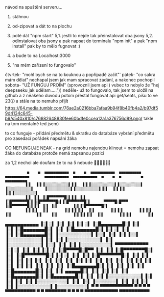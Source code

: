 návod na spuštění serveru...

1. stáhnou
2. od-zipovat a dát to na plochu



5.  poté dát "npm start"
     5,1. jestli to nejde tak přeinstalovat oba jsony
        5,2. odinstalovat oba jsony a pak napsat do terminalu "npm init" a pak "npm install" pak by to mělo fugnovat :)
7.  a bude to na Localhost:3000
8.  "na mém zařízení to fungovalo"



čtvrtek- "mohl bych se na to kouknou a popřípadě začít"'
pátek- "co sakra mám dělat" nechapal jsem jak mam spracovat zadání, a nakonec pochopil
sobota- "UŽ FUNGUJ PROÍM" (sprovoznil jsem api ( vubec to nebylo že "hej deepseeku jak udělam....."))
neděle- už to fungovalo, tak jsem to uložil na github a z něakeho duvodu potom přestal fungovat api get/seats, píšu to ve 23🕦 a stále na to nemuho přijít https://64.media.tumblr.com/76ae2a0216bba7afaa9b94f8b40fb4a2/b97df59d4134c645-b9/s540x810/c76882648830fee60bdfe0ccea12a1a376756d89.png( takle na tom mentalně ted jsem)


to co funguje -
přidání předmětu & skratku do databáze
vybrání předmětu pro zasedací pořádek
napsání žáka

CO NEFUNGUJE NEAK -
na grid nemohu najendou klinout = nemohu zapsat žáka do databáze protože nemá zapsanou pozici



za 1,2 nechci ale doufam že to na 5 nebude 🙏🙏😭😭🥀🥀

              ▄    ▄  ▄▄▄▄▄▄▄▄▄▄▄  ▄    ▄  ▄▄▄▄▄▄▄▄▄▄▄  ▄▄▄▄▄▄▄▄▄▄   ▄▄▄▄▄▄▄▄▄▄▄       ▄▄▄▄▄▄▄▄▄▄▄  ▄▄▄▄▄▄▄▄▄▄▄  ▄    ▄  ▄         ▄  ▄▄▄▄▄▄▄▄▄▄  
             ▐░▌  ▐░▌▐░░░░░░░░░░░▌▐░▌  ▐░▌▐░░░░░░░░░░░▌▐░░░░░░░░░░▌ ▐░░░░░░░░░░░▌     ▐░░░░░░░░░░░▌▐░░░░░░░░░░░▌▐░▌  ▐░▌▐░▌       ▐░▌▐░░░░░░░░░░▌ 
             ▐░▌ ▐░▌ ▐░█▀▀▀▀▀▀▀█░▌▐░▌ ▐░▌ ▐░█▀▀▀▀▀▀▀█░▌▐░█▀▀▀▀▀▀▀█░▌▐░█▀▀▀▀▀▀▀█░▌      ▀▀▀▀▀█░█▀▀▀ ▐░█▀▀▀▀▀▀▀█░▌▐░▌ ▐░▌ ▐░▌       ▐░▌▐░█▀▀▀▀▀▀▀█░▌
             ▐░▌▐░▌  ▐░▌       ▐░▌▐░▌▐░▌  ▐░▌       ▐░▌▐░▌       ▐░▌▐░▌       ▐░▌           ▐░▌    ▐░▌       ▐░▌▐░▌▐░▌  ▐░▌       ▐░▌▐░▌       ▐░▌
 ▄▄▄▄▄▄▄▄▄▄▄ ▐░▌░▌   ▐░▌       ▐░▌▐░▌░▌   ▐░█▄▄▄▄▄▄▄█░▌▐░▌       ▐░▌▐░█▄▄▄▄▄▄▄█░▌           ▐░▌    ▐░█▄▄▄▄▄▄▄█░▌▐░▌░▌   ▐░▌       ▐░▌▐░█▄▄▄▄▄▄▄█░▌
▐░░░░░░░░░░░▌▐░░▌    ▐░▌       ▐░▌▐░░▌    ▐░░░░░░░░░░░▌▐░▌       ▐░▌▐░░░░░░░░░░░▌           ▐░▌    ▐░░░░░░░░░░░▌▐░░▌    ▐░▌       ▐░▌▐░░░░░░░░░░▌ 
 ▀▀▀▀▀▀▀▀▀▀▀ ▐░▌░▌   ▐░▌       ▐░▌▐░▌░▌   ▐░█▀▀▀▀█░█▀▀ ▐░▌       ▐░▌▐░█▀▀▀▀▀▀▀█░▌           ▐░▌    ▐░█▀▀▀▀▀▀▀█░▌▐░▌░▌   ▐░▌       ▐░▌▐░█▀▀▀▀▀▀▀█░▌
             ▐░▌▐░▌  ▐░▌       ▐░▌▐░▌▐░▌  ▐░▌     ▐░▌  ▐░▌       ▐░▌▐░▌       ▐░▌           ▐░▌    ▐░▌       ▐░▌▐░▌▐░▌  ▐░▌       ▐░▌▐░▌       ▐░▌
             ▐░▌ ▐░▌ ▐░█▄▄▄▄▄▄▄█░▌▐░▌ ▐░▌ ▐░▌      ▐░▌ ▐░█▄▄▄▄▄▄▄█░▌▐░▌       ▐░▌      ▄▄▄▄▄█░▌    ▐░▌       ▐░▌▐░▌ ▐░▌ ▐░█▄▄▄▄▄▄▄█░▌▐░█▄▄▄▄▄▄▄█░▌
             ▐░▌  ▐░▌▐░░░░░░░░░░░▌▐░▌  ▐░▌▐░▌       ▐░▌▐░░░░░░░░░░▌ ▐░▌       ▐░▌     ▐░░░░░░░▌    ▐░▌       ▐░▌▐░▌  ▐░▌▐░░░░░░░░░░░▌▐░░░░░░░░░░▌ 
              ▀    ▀  ▀▀▀▀▀▀▀▀▀▀▀  ▀    ▀  ▀         ▀  ▀▀▀▀▀▀▀▀▀▀   ▀         ▀       ▀▀▀▀▀▀▀      ▀         ▀  ▀    ▀  ▀▀▀▀▀▀▀▀▀▀▀  ▀▀▀▀▀▀▀▀▀▀ 
